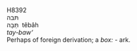 <body>
  <p>H8392<br>  תּבה  <br> תֵּּבָה  ‎  têbâh  <br><i>tay-baw‘ </i><br>Perhaps of foreign derivation; a <i>box: - </i>ark.<br></p>
 </body>
